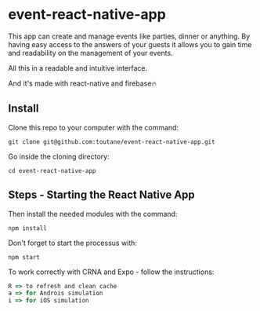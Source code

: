 # event-react-native-app

This app can create and manage events like parties, dinner or anything. By having easy access to the answers of your guests it allows you to gain time and readability on the management of your events.

All this in a readable and intuitive interface.

And it's made with react-native and firebase🔥

## Install

Clone this repo to your computer with the command:

```shell
git clone git@github.com:toutane/event-react-native-app.git
```

Go inside the cloning directory:

```shell
cd event-react-native-app
```

## Steps - Starting the React Native App

Then install the needed modules with the command:

```shell
npm install
```

Don't forget to start the processus with:

```shell
npm start
```

To work correctly with CRNA and Expo - follow the instructions:

```js
R => to refresh and clean cache
a => for Androis simulation
i => for iOS simulation
```
